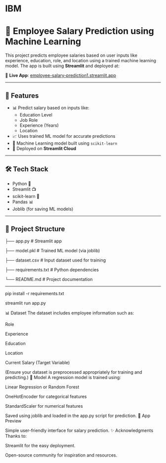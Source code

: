 # IBM
# 💼 Employee Salary Prediction using Machine Learning

This project predicts employee salaries based on user inputs like experience, education, role, and location using a trained machine learning model. The app is built using **Streamlit** and deployed at:

🔗 **Live App**: [employee-salary-prediction1.streamlit.app](https://employee-salary-prediction1.streamlit.app/)

---

## 📌 Features

- 📊 Predict salary based on inputs like:
  - Education Level
  - Job Role
  - Experience (Years)
  - Location
- 📈 Uses trained ML model for accurate predictions
- 🧠 Machine Learning model built using `scikit-learn`
- 🚀 Deployed on **Streamlit Cloud**

---

## 🛠️ Tech Stack

- Python 🐍
- Streamlit 📺
- scikit-learn 🤖
- Pandas 📊
- Joblib (for saving ML models)

---

## 📂 Project Structure

├── app.py # Streamlit app

├── model.pkl # Trained ML model (via joblib)

├── dataset.csv # Input dataset used for training

├── requirements.txt # Python dependencies

└── README.md # Project documentation

---

pip install -r requirements.txt

streamlit run app.py

📊 Dataset
The dataset includes employee information such as:

Role

Experience

Education

Location

Current Salary (Target Variable)

(Ensure your dataset is preprocessed appropriately for training and predicting.)
🤖 Model
A regression model is trained using:

Linear Regression or Random Forest

OneHotEncoder for categorical features

StandardScaler for numerical features

Saved using joblib and loaded in the app.py script for prediction.
📸 App Preview

Simple user-friendly interface for salary prediction.
✨ Acknowledgments
Thanks to:

Streamlit for the easy deployment.

Open-source community for inspiration and resources.

